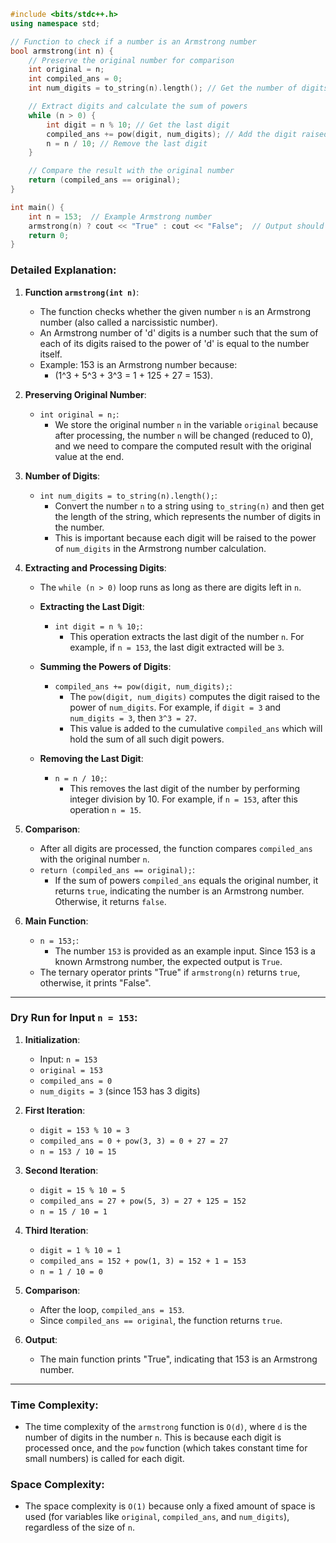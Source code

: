 ```cpp
#include <bits/stdc++.h>
using namespace std;

// Function to check if a number is an Armstrong number
bool armstrong(int n) {
    // Preserve the original number for comparison
    int original = n;
    int compiled_ans = 0;
    int num_digits = to_string(n).length(); // Get the number of digits in n

    // Extract digits and calculate the sum of powers
    while (n > 0) {
        int digit = n % 10; // Get the last digit
        compiled_ans += pow(digit, num_digits); // Add the digit raised to the power of num_digits
        n = n / 10; // Remove the last digit
    }

    // Compare the result with the original number
    return (compiled_ans == original);
}

int main() {
    int n = 153;  // Example Armstrong number
    armstrong(n) ? cout << "True" : cout << "False";  // Output should be True for 153
    return 0;
}
```

### Detailed Explanation:

1. **Function `armstrong(int n)`**:
    - The function checks whether the given number `n` is an Armstrong number (also called a narcissistic number).
    - An Armstrong number of 'd' digits is a number such that the sum of each of its digits raised to the power of 'd' is equal to the number itself.
    - Example: 153 is an Armstrong number because:
      - \(1^3 + 5^3 + 3^3 = 1 + 125 + 27 = 153\).

2. **Preserving Original Number**:
    - `int original = n;`:
      - We store the original number `n` in the variable `original` because after processing, the number `n` will be changed (reduced to 0), and we need to compare the computed result with the original value at the end.

3. **Number of Digits**:
    - `int num_digits = to_string(n).length();`:
      - Convert the number `n` to a string using `to_string(n)` and then get the length of the string, which represents the number of digits in the number.
      - This is important because each digit will be raised to the power of `num_digits` in the Armstrong number calculation.

4. **Extracting and Processing Digits**:
    - The `while (n > 0)` loop runs as long as there are digits left in `n`.
    
    - **Extracting the Last Digit**:
      - `int digit = n % 10;`:
        - This operation extracts the last digit of the number `n`. For example, if `n = 153`, the last digit extracted will be `3`.
    
    - **Summing the Powers of Digits**:
      - `compiled_ans += pow(digit, num_digits);`:
        - The `pow(digit, num_digits)` computes the digit raised to the power of `num_digits`. For example, if `digit = 3` and `num_digits = 3`, then `3^3 = 27`.
        - This value is added to the cumulative `compiled_ans` which will hold the sum of all such digit powers.

    - **Removing the Last Digit**:
      - `n = n / 10;`:
        - This removes the last digit of the number by performing integer division by 10. For example, if `n = 153`, after this operation `n = 15`.

5. **Comparison**:
    - After all digits are processed, the function compares `compiled_ans` with the original number `n`.
    - `return (compiled_ans == original);`:
      - If the sum of powers `compiled_ans` equals the original number, it returns `true`, indicating the number is an Armstrong number. Otherwise, it returns `false`.

6. **Main Function**:
    - `n = 153;`:
      - The number `153` is provided as an example input. Since 153 is a known Armstrong number, the expected output is `True`.
    - The ternary operator prints "True" if `armstrong(n)` returns `true`, otherwise, it prints "False".

---

### Dry Run for Input `n = 153`:

1. **Initialization**:
    - Input: `n = 153`
    - `original = 153`
    - `compiled_ans = 0`
    - `num_digits = 3` (since 153 has 3 digits)

2. **First Iteration**:
    - `digit = 153 % 10 = 3`
    - `compiled_ans = 0 + pow(3, 3) = 0 + 27 = 27`
    - `n = 153 / 10 = 15`

3. **Second Iteration**:
    - `digit = 15 % 10 = 5`
    - `compiled_ans = 27 + pow(5, 3) = 27 + 125 = 152`
    - `n = 15 / 10 = 1`

4. **Third Iteration**:
    - `digit = 1 % 10 = 1`
    - `compiled_ans = 152 + pow(1, 3) = 152 + 1 = 153`
    - `n = 1 / 10 = 0`

5. **Comparison**:
    - After the loop, `compiled_ans = 153`.
    - Since `compiled_ans == original`, the function returns `true`.

6. **Output**:
    - The main function prints "True", indicating that 153 is an Armstrong number.

---

### Time Complexity:
- The time complexity of the `armstrong` function is `O(d)`, where `d` is the number of digits in the number `n`. This is because each digit is processed once, and the `pow` function (which takes constant time for small numbers) is called for each digit.
  
### Space Complexity:
- The space complexity is `O(1)` because only a fixed amount of space is used (for variables like `original`, `compiled_ans`, and `num_digits`), regardless of the size of `n`.
